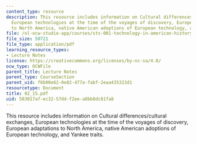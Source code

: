 ```yaml
---
content_type: resource
description: This resource includes information on Cultural differences/cultural exchanges,
  European technologies at the time of the voyages of discovery, European adaptations
  to North America, native American adoptions of European technology, and Yankee traits.
file: /ol-ocw-studio-app/courses/sts-001-technology-in-american-history-spring-2006/583017afec3257ddf2eea8bb8dc81fa8_02_15.pdf
file_size: 50721
file_type: application/pdf
learning_resource_types:
- Lecture Notes
license: https://creativecommons.org/licenses/by-nc-sa/4.0/
ocw_type: OCWFile
parent_title: Lecture Notes
parent_type: CourseSection
parent_uid: f6b00e62-0e82-477a-fabf-2eaa435322d1
resourcetype: Document
title: 02_15.pdf
uid: 583017af-ec32-57dd-f2ee-a8bb8dc81fa8
---
```

This resource includes information on Cultural differences/cultural exchanges, European technologies at the time of the voyages of discovery, European adaptations to North America, native American adoptions of European technology, and Yankee traits.